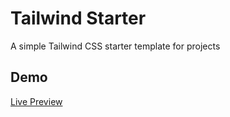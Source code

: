 # Tailwind Starter

A simple Tailwind CSS starter template for projects

## Demo

[Live Preview](https://bookmark-landing-page-hassancodess.netlify.app/)
